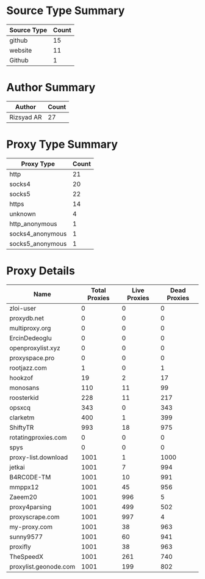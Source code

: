 # Source Type Summary

| Source Type | Count |
|-------------|-------|
| github | 15 |
| website | 11 |
| Github | 1 |


# Author Summary

| Author | Count |
|--------|-------|
| Rizsyad AR | 27 |


# Proxy Type Summary

| Proxy Type | Count |
|------------|-------|
| http | 21 |
| socks4 | 20 |
| socks5 | 22 |
| https | 14 |
| unknown | 4 |
| http_anonymous | 1 |
| socks4_anonymous | 1 |
| socks5_anonymous | 1 |


# Proxy Details

| Name | Total Proxies | Live Proxies | Dead Proxies |
|------|---------------|--------------|---------------|
| zloi-user | 0 | 0 | 0 |
| proxydb.net | 0 | 0 | 0 |
| multiproxy.org | 0 | 0 | 0 |
| ErcinDedeoglu | 0 | 0 | 0 |
| openproxylist.xyz | 0 | 0 | 0 |
| proxyspace.pro | 0 | 0 | 0 |
| rootjazz.com | 1 | 0 | 1 |
| hookzof | 19 | 2 | 17 |
| monosans | 110 | 11 | 99 |
| roosterkid | 228 | 11 | 217 |
| opsxcq | 343 | 0 | 343 |
| clarketm | 400 | 1 | 399 |
| ShiftyTR | 993 | 18 | 975 |
| rotatingproxies.com | 0 | 0 | 0 |
| spys | 0 | 0 | 0 |
| proxy-list.download | 1001 | 1 | 1000 |
| jetkai | 1001 | 7 | 994 |
| B4RC0DE-TM | 1001 | 10 | 991 |
| mmppx12 | 1001 | 45 | 956 |
| Zaeem20 | 1001 | 996 | 5 |
| proxy4parsing | 1001 | 499 | 502 |
| proxyscrape.com | 1001 | 997 | 4 |
| my-proxy.com | 1001 | 38 | 963 |
| sunny9577 | 1001 | 60 | 941 |
| proxifly | 1001 | 38 | 963 |
| TheSpeedX | 1001 | 261 | 740 |
| proxylist.geonode.com | 1001 | 199 | 802 |
